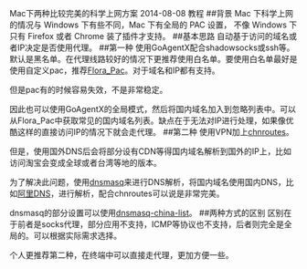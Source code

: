 Mac下两种比较完美的科学上网方案
2014-08-08
教程
##背景
Mac 下科学上网的情况与 Windows 下有些不同，Mac 下有全局的 PAC 设置， 不像 Windows 下只有 Firefox 或者 Chrome 装了插件才支持。
##基本思路
自动基于访问的域名或者IP决定是否使用代理。
##第一种
使用GoAgentX配合shadowsocks或ssh等。默认是黑名单。在代理线路较好的情况下更推荐使用白名单。要使用白名单最好是使用自定义pac，推荐[Flora_Pac](https://github.com/Leask/Flora_Pac)。对于域名和IP都有支持。

但是pac有的时候容易失效，不是非常稳定。

因此也可以使用GoAgentX的全局模式，然后将国内域名加入到忽略列表中。可以从Flora_Pac中获取常见的国内域名列表。缺点在于无法对IP进行处理，如果像优酷这样的直接访问IP的情况下就会走代理。
##第二种
使用VPN加上[chnroutes](https://code.google.com/p/chnroutes/)。

但是，使用国外DNS后会将部分设有CDN等得国内域名解析到国外的IP上，比如访问淘宝会变成全球或者台湾等地的版本。

为了解决此问题，使用[dnsmasq](http://www.thekelleys.org.uk/dnsmasq/doc.html)来进行DNS解析，将国内域名使用国内DNS，比如[阿里DNS](http://www.alidns.com)，进行解析，配合chnroutes可以说是非常完美。

dnsmasq的部分设置可以使用[dnsmasq-china-list](https://github.com/felixonmars/dnsmasq-china-list)。
##两种方式的区别
区别在于前者是socks代理，部分应用不支持，ICMP等协议也不支持，后者则完全是全局的。可以根据实际需求选择。

个人更推荐第二种，在终端中可以直接走代理，更加方便一些。
